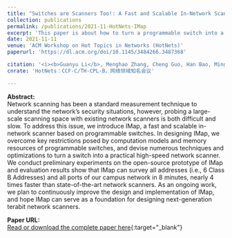 ```yaml
---
title: "Switches are Scanners Too!: A Fast and Scalable In-Network Scanner with Programmable Switches"
collection: publications
permalink: /publications/2021-11-HotNets-IMap
excerpt: 'This paper is about how to turn a programmable switch into a practical high-speed network scanner.'
date: 2021-11-11
venue: 'ACM Workshop on Hot Topics in Networks (HotNets)'
paperurl: 'https://dl.acm.org/doi/10.1145/3484266.3487368'

citation: '<i><b>Guanyu Li</b>, Menghao Zhang, Cheng Guo, Han Bao, Mingwe Xu, Hongxin Hu. &quot;Switches are Scanners Too! A Fast and Scalable In-Network Scanner with Programmable Switches&quot;. In The 20th ACM Workshop on Hot Topics in Networks (HotNets ''21), Virtual Event, United Kingdom, November 10–12, 2021.</i>'
cnrate: 'HotNets：CCF-C/TH-CPL-B，网络领域知名会议'

---
```

**Abstract:**  
Network scanning has been a standard measurement technique to understand the network’s security situations, however, probing a large-scale scanning space with existing network scanners is both difficult and slow. To address this issue, we introduce IMap, a fast and scalable in-network scanner based on programmable switches. In designing IMap, we overcome key restrictions posed by computation models and memory resources of programmable switches, and devise numerous techniques and optimizations to turn a switch into a practical high-speed network scanner. We conduct preliminary experiments on the open-source prototype of IMap and evaluation results show that IMap can survey all addresses (i.e., 6 Class B Addresses) and all ports of our campus network in 8 minutes, nearly 4 times faster than state-of-the-art network scanners. As an ongoing work, we plan to continuously improve the design and implementation of IMap, and hope IMap can serve as a foundation for designing next-generation terabit network scanners.

**Paper URL:**  
[Read or download the complete paper here](https://dl.acm.org/doi/10.1145/3484266.3487368){:target="\_blank"}
